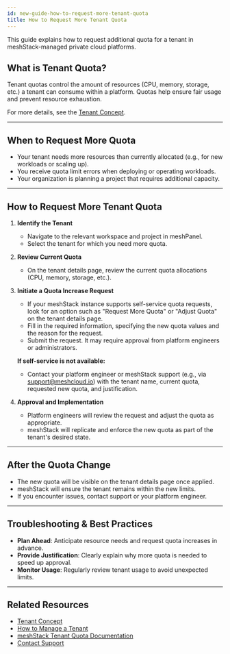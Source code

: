 ```yaml
---
id: new-guide-how-to-request-more-tenant-quota
title: How to Request More Tenant Quota
---
```


This guide explains how to request additional quota for a tenant in meshStack-managed private cloud platforms.

## What is Tenant Quota?

Tenant quotas control the amount of resources (CPU, memory, storage, etc.) a tenant can consume within a platform. Quotas help ensure fair usage and prevent resource exhaustion.

For more details, see the [Tenant Concept](./new-concept-tenant.md#tenant-quota-private-cloud).

---

## When to Request More Quota

- Your tenant needs more resources than currently allocated (e.g., for new workloads or scaling up).
- You receive quota limit errors when deploying or operating workloads.
- Your organization is planning a project that requires additional capacity.

---

## How to Request More Tenant Quota

1. **Identify the Tenant**
   - Navigate to the relevant workspace and project in meshPanel.
   - Select the tenant for which you need more quota.

2. **Review Current Quota**
   - On the tenant details page, review the current quota allocations (CPU, memory, storage, etc.).

3. **Initiate a Quota Increase Request**
   - If your meshStack instance supports self-service quota requests, look for an option such as "Request More Quota" or "Adjust Quota" on the tenant details page.
   - Fill in the required information, specifying the new quota values and the reason for the request.
   - Submit the request. It may require approval from platform engineers or administrators.

   **If self-service is not available:**
   - Contact your platform engineer or meshStack support (e.g., via support@meshcloud.io) with the tenant name, current quota, requested new quota, and justification.

4. **Approval and Implementation**
   - Platform engineers will review the request and adjust the quota as appropriate.
   - meshStack will replicate and enforce the new quota as part of the tenant's desired state.

---

## After the Quota Change
- The new quota will be visible on the tenant details page once applied.
- meshStack will ensure the tenant remains within the new limits.
- If you encounter issues, contact support or your platform engineer.

---

## Troubleshooting & Best Practices
- **Plan Ahead**: Anticipate resource needs and request quota increases in advance.
- **Provide Justification**: Clearly explain why more quota is needed to speed up approval.
- **Monitor Usage**: Regularly review tenant usage to avoid unexpected limits.

---

## Related Resources

- [Tenant Concept](./new-concept-tenant.md#tenant-quota-private-cloud)
- [How to Manage a Tenant](./new-guide-how-to-manage-a-tenant.md)
- [meshStack Tenant Quota Documentation](./meshcloud.tenant-quota.md)
- [Contact Support](mailto:support@meshcloud.io)
